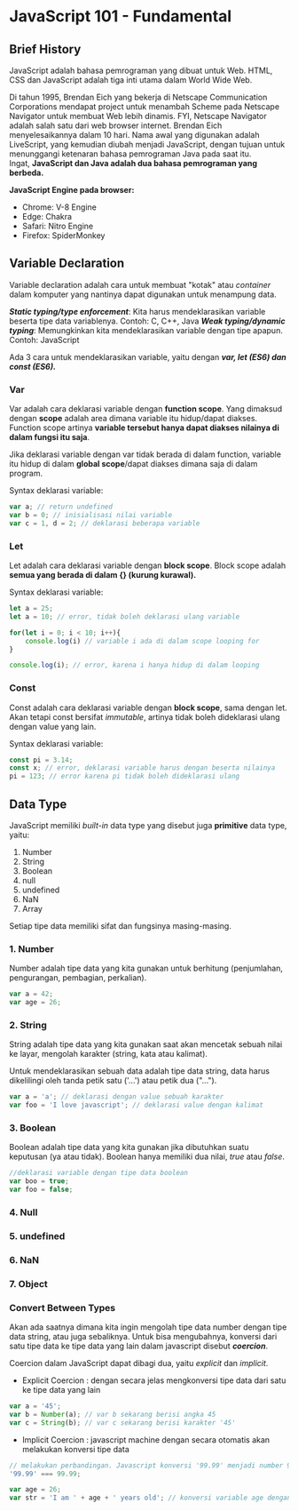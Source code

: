 # JavaScript 101 - Fundamental

## Brief History

JavaScript adalah bahasa pemrograman yang dibuat untuk Web. HTML, CSS dan JavaScript adalah tiga inti utama dalam World Wide Web.

Di tahun 1995, Brendan Eich yang bekerja di Netscape Communication Corporations mendapat project untuk menambah Scheme pada Netscape Navigator untuk membuat Web lebih dinamis. FYI, Netscape Navigator adalah salah satu dari web browser internet. Brendan Eich menyelesaikannya dalam 10 hari. Nama awal yang digunakan adalah LiveScript, yang kemudian diubah menjadi JavaScript, dengan tujuan untuk menunggangi ketenaran bahasa pemrograman Java pada saat itu. Ingat, **JavaScript dan Java adalah dua bahasa pemrograman yang berbeda.**

**JavaScript Engine pada browser:**

* Chrome: V-8 Engine
* Edge: Chakra
* Safari: Nitro Engine
* Firefox: SpiderMonkey


## Variable Declaration

Variable declaration adalah cara untuk membuat "kotak" atau *container* dalam komputer yang nantinya dapat digunakan untuk menampung data. 

**_Static typing/type enforcement_**: Kita harus mendeklarasikan variable beserta tipe data variablenya. Contoh: C, C++, Java
**_Weak typing/dynamic typing_**: Memungkinkan kita mendeklarasikan variable dengan tipe apapun. Contoh: JavaScript

Ada 3 cara untuk mendeklarasikan variable, yaitu dengan **_var, let (ES6) dan const (ES6)._**

### Var
Var adalah cara deklarasi variable dengan **function scope**. Yang dimaksud dengan **scope** adalah area dimana variable itu hidup/dapat diakses. Function scope artinya **variable tersebut hanya dapat diakses nilainya di dalam fungsi itu saja**.

Jika deklarasi variable dengan var tidak berada di dalam function, variable itu hidup di dalam **global scope**/dapat diakses dimana saja di dalam program.

Syntax deklarasi variable:
```JavaScript
var a; // return undefined
var b = 0; // inisialisasi nilai variable
var c = 1, d = 2; // deklarasi beberapa variable
```

### Let
Let adalah cara deklarasi variable dengan **block scope**. Block scope adalah **semua yang berada di dalam {} (kurung kurawal).**

Syntax deklarasi variable:
```JavaScript
let a = 25; 
let a = 10; // error, tidak boleh deklarasi ulang variable

for(let i = 0; i < 10; i++){
    console.log(i) // variable i ada di dalam scope looping for
}

console.log(i); // error, karena i hanya hidup di dalam looping
```

### Const
Const adalah cara deklarasi variable dengan **block scope**, sama dengan let. Akan tetapi const bersifat _immutable_, artinya tidak boleh dideklarasi ulang dengan value yang lain.

Syntax deklarasi variable:
```JavaScript
const pi = 3.14; 
const x; // error, deklarasi variable harus dengan beserta nilainya
pi = 123; // error karena pi tidak boleh dideklarasi ulang
```


## Data Type
JavaScript memiliki _built-in_ data type yang disebut juga **primitive** data type, yaitu:
1. Number
2. String
3. Boolean
4. null
5. undefined
6. NaN
7. Array

Setiap tipe data memiliki sifat dan fungsinya masing-masing. 

### 1. Number
Number adalah tipe data yang kita gunakan untuk berhitung (penjumlahan, pengurangan, pembagian, perkalian).

```JavaScript
var a = 42;
var age = 26;
```

### 2. String
String adalah tipe data yang kita gunakan saat akan mencetak sebuah nilai ke layar, mengolah karakter (string, kata atau kalimat).

Untuk mendeklarasikan sebuah data adalah tipe data string, data harus dikelilingi oleh tanda petik satu ('...') atau petik dua ("...").

```JavaScript
var a = 'a'; // deklarasi dengan value sebuah karakter
var foo = 'I love javascript'; // deklarasi value dengan kalimat
```

### 3. Boolean
Boolean adalah tipe data yang kita gunakan jika dibutuhkan suatu keputusan (ya atau tidak). Boolean hanya memiliki dua nilai, *true* atau *false*.

```JavaScript
//deklarasi variable dengan tipe data boolean
var boo = true;
var foo = false;
```

### 4. Null

### 5. undefined

### 6. NaN

### 7. Object

### Convert Between Types
Akan ada saatnya dimana kita ingin mengolah tipe data number dengan tipe data string, atau juga sebaliknya. Untuk bisa mengubahnya, konversi dari satu tipe data ke tipe data yang lain dalam javascript disebut ***coercion***.

Coercion dalam JavaScript dapat dibagi dua, yaitu *explicit* dan *implicit*.

* Explicit Coercion : dengan secara jelas mengkonversi tipe data dari satu ke tipe data yang lain
```JavaScript
var a = '45';
var b = Number(a); // var b sekarang berisi angka 45
var c = String(b); // var c sekarang berisi karakter '45'
```

* Implicit Coercion : javascript machine dengan secara otomatis akan melakukan konversi tipe data
```JavaScript
// melakukan perbandingan. Javascript konversi '99.99' menjadi number 99.99 sehingga hasil perbandingannya bernilai true
'99.99' === 99.99; 

var age = 26;
var str = 'I am ' + age + ' years old'; // konversi variable age dengan nilai 26 menjadi string '26'
```

